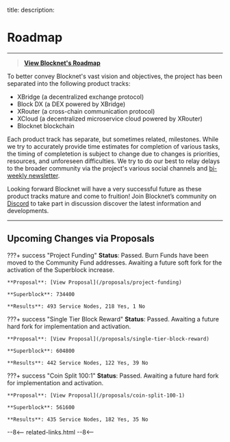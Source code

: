 title: 
description:

# Roadmap

---

> [**View Blocknet's Roadmap <i class="fa fa-external-link"></i>**](https://blocknet.co/#roadmap)

To better convey Blocknet's vast vision and objectives, the project has been separated into the following product tracks:

* XBridge (a decentralized exchange protocol)
* Block DX (a DEX powered by XBridge)
* XRouter (a cross-chain communication protocol)
* XCloud (a decentralized microservice cloud powered by XRouter)
* Blocknet blockchain

Each product track has separate, but sometimes related, milestones. While we try to accurately provide time estimates for completion of various tasks, the timing of completetion is subject to change due to changes is priorities, resources, and unforeseen difficulties. We try to do our best to relay delays to the broader community via the project's various social channels and [bi-weekly newsletter](http://eepurl.com/c5OJMj). 

Looking forward Blocknet will have a very successful future as these product tracks mature and come to fruition! Join Blocknet’s community on [Discord](https://discord.gg/2e6s7H8) to take part in discussion discover the latest information and developments.

---

## Upcoming Changes via Proposals

???+ success "Project Funding"
    **Status**: Passed. Burn Funds have been moved to the Community Fund addresses. Awaiting a future soft fork for the activation of the Superblock increase.

    **Proposal**: [View Proposal](/proposals/project-funding)

    **Superblock**: 734400

    **Results**: 493 Service Nodes, 218 Yes, 1 No


???+ success "Single Tier Block Reward"
    **Status**: Passed. Awaiting a future hard fork for implementation and activation.

    **Proposal**: [View Proposal](/proposals/single-tier-block-reward)

    **Superblock**: 604800

    **Results**: 442 Service Nodes, 122 Yes, 39 No


???+ success "Coin Split 100:1"
    **Status**: Passed. Awaiting a future hard fork for implementation and activation.

    **Proposal**: [View Proposal](/proposals/coin-split-100-1)

    **Superblock**: 561600

    **Results**: 435 Service Nodes, 182 Yes, 35 No







<!-- 
======= Start: Related Links Section =======
- This is the related links section at the bottom of each page.
- It lists the links in the relatedLinks array variable below.
	Example: relatedLinks = [{"name":"Blocknet Website","link":"https://blocknet.co"},{"name":"API Docs","link":"https://api.blocknet.co"}];
- If the array is empty, ie. relatedLinks = [], then the related links section will not be displayed.
related-links.html
- The template and logic for the related links section can be found in docs/snippets/related-links.html
- The base path is defaulted to docs/snippets/, which can be edited in the mkdocs.yml file
- The template and logic is linked with markdown_extensions: pymdownx.snippets
-->
<script type="text/javascript">
var relatedLinks = [];
</script>

--8<--
related-links.html
--8<-- 
<!-- 
======= End: Related Links Section ======= 
-->





